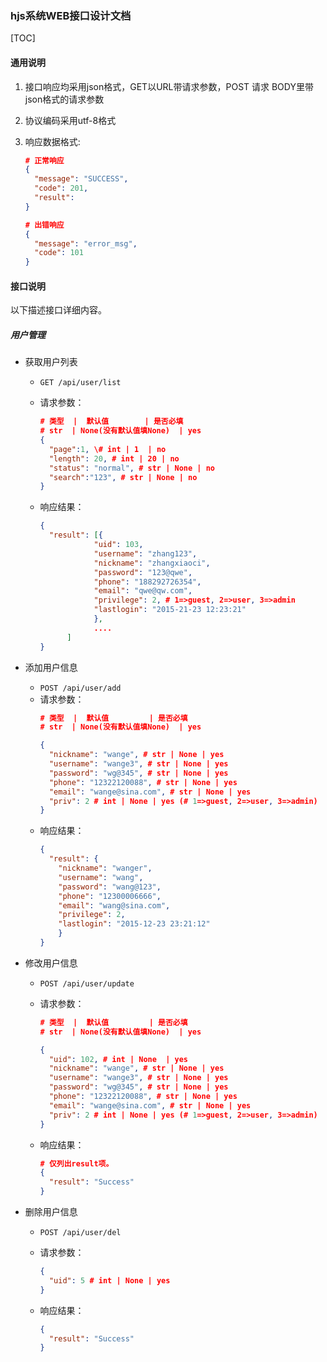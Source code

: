 ### hjs系统WEB接口设计文档

[TOC]



#### 通用说明

1. 接口响应均采用json格式，GET以URL带请求参数，POST 请求 BODY里带json格式的请求参数

2. 协议编码采用utf-8格式

3. 响应数据格式:

   ```json
   # 正常响应
   {
     "message": "SUCCESS",
     "code": 201,
     "result": 
   }

   # 出错响应
   {
     "message": "error_msg",
     "code": 101
   }
   ```


#### 接口说明

以下描述接口详细内容。

##### 用户管理

* 获取用户列表

  - `GET /api/user/list`

  - 请求参数：
    ```json
    # 类型  |  默认值 		| 是否必填
    # str  | None(没有默认值填None)  | yes
    {
      "page":1, \# int | 1  | no
      "length": 20, # int | 20 | no
      "status": "normal", # str | None | no 
      "search":"123", # str | None | no
    }
    ```

  - 响应结果：
    ```json
    {
      "result": [{
    	        "uid": 103,
                "username": "zhang123",
    	        "nickname": "zhangxiaoci",
                "password": "123@qwe",
                "phone": "188292726354", 
                "email": "qwe@qw.com",
                "privilege": 2, # 1=>guest, 2=>user, 3=>admin
                "lastlogin": "2015-21-23 12:23:21"
    	        },
                ....
          ]
    }
    ```


* 添加用户信息

  - `POST /api/user/add`

  * 请求参数：
    ```json
    # 类型  |  默认值 		 | 是否必填
    # str  | None(没有默认值填None)  | yes

    {
      "nickname": "wange", # str | None | yes
      "username": "wange3", # str | None | yes 
      "password": "wg@345", # str | None | yes
      "phone": "12322120088", # str | None | yes
      "email": "wange@sina.com", # str | None | yes
      "priv": 2 # int | None | yes (# 1=>guest, 2=>user, 3=>admin)
    }
    ```

  - 响应结果： 
    ```json
    {
      "result": {
        "nickname": "wanger",
        "username": "wang",
        "password": "wang@123",
        "phone": "12300006666",
        "email": "wang@sina.com",
        "privilege": 2,
        "lastlogin": "2015-12-23 23:21:12"
    	}
    }
    ```


* 修改用户信息

  * `POST /api/user/update`

  * 请求参数：
    ```json
    # 类型  |  默认值 		 | 是否必填
    # str  | None(没有默认值填None)  | yes

    {
      "uid": 102, # int | None  | yes
      "nickname": "wange", # str | None | yes
      "username": "wange3", # str | None | yes 
      "password": "wg@345", # str | None | yes
      "phone": "12322120088", # str | None | yes
      "email": "wange@sina.com", # str | None | yes
      "priv": 2 # int | None | yes (# 1=>guest, 2=>user, 3=>admin)
    }
    ```

  * 响应结果：
    ```json
    # 仅列出result项。
    {
      "result": "Success"
    }
    ```


* 删除用户信息

  * `POST /api/user/del`

  * 请求参数：

    ```json
    {
      "uid": 5 # int | None | yes
    }
    ```

  * 响应结果：

    ```json
    {
      "result": "Success"
    }
    ```

  ​
